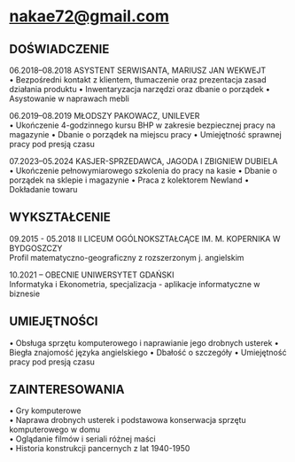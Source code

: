 # nakae72@gmail.com

## DOŚWIADCZENIE
06.2018–08.2018
ASYSTENT SERWISANTA, MARIUSZ JAN WEKWEJT <br> 
•	Bezpośredni kontakt z klientem, tłumaczenie oraz prezentacja zasad działania produktu
•	Inwentaryzacja narzędzi oraz dbanie o porządek
•	Asystowanie w naprawach mebli

06.2019–08.2019
MŁODSZY PAKOWACZ, UNILEVER <br> 
•	Ukończenie 4-godzinnego kursu BHP w zakresie bezpiecznej pracy na magazynie
•	Dbanie o porządek na miejscu pracy
•	Umiejętność sprawnej pracy pod presją czasu

07.2023–05.2024
KASJER-SPRZEDAWCA, JAGODA I ZBIGNIEW DUBIELA <br>
•	Ukończenie pełnowymiarowego szkolenia do pracy na kasie
•	Dbanie o porządek na sklepie i magazynie
•	Praca z kolektorem Newland
•	Dokładanie towaru

## WYKSZTAŁCENIE
09.2015 - 05.2018
II LICEUM OGÓLNOKSZTAŁCĄCE IM. M. KOPERNIKA W BYDGOSZCZY <br>
Profil matematyczno-geograficzny z rozszerzonym j. angielskim

10.2021 – OBECNIE
UNIWERSYTET GDAŃSKI <br>
Informatyka i Ekonometria, specjalizacja - aplikacje informatyczne w biznesie <br>

## UMIEJĘTNOŚCI 
•	Obsługa sprzętu komputerowego i naprawianie jego drobnych usterek
•	Biegła znajomość języka angielskiego	•	Dbałość o szczegóły
•	Umiejętność pracy pod presją czasu

## ZAINTERESOWANIA
•	Gry komputerowe <br>
•	Naprawa drobnych usterek i podstawowa konserwacja sprzętu komputerowego w domu <br>
•	Oglądanie filmów i seriali różnej maści <br>
•	Historia konstrukcji pancernych z lat 1940-1950
